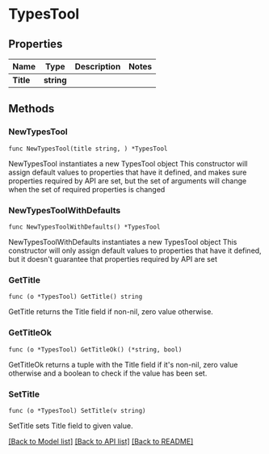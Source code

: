 # TypesTool

## Properties

Name | Type | Description | Notes
------------ | ------------- | ------------- | -------------
**Title** | **string** |  | 

## Methods

### NewTypesTool

`func NewTypesTool(title string, ) *TypesTool`

NewTypesTool instantiates a new TypesTool object
This constructor will assign default values to properties that have it defined,
and makes sure properties required by API are set, but the set of arguments
will change when the set of required properties is changed

### NewTypesToolWithDefaults

`func NewTypesToolWithDefaults() *TypesTool`

NewTypesToolWithDefaults instantiates a new TypesTool object
This constructor will only assign default values to properties that have it defined,
but it doesn't guarantee that properties required by API are set

### GetTitle

`func (o *TypesTool) GetTitle() string`

GetTitle returns the Title field if non-nil, zero value otherwise.

### GetTitleOk

`func (o *TypesTool) GetTitleOk() (*string, bool)`

GetTitleOk returns a tuple with the Title field if it's non-nil, zero value otherwise
and a boolean to check if the value has been set.

### SetTitle

`func (o *TypesTool) SetTitle(v string)`

SetTitle sets Title field to given value.



[[Back to Model list]](../README.md#documentation-for-models) [[Back to API list]](../README.md#documentation-for-api-endpoints) [[Back to README]](../README.md)


